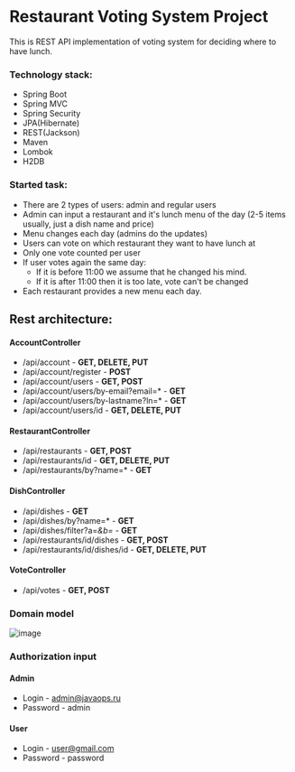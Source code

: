 Restaurant Voting System Project 
=================================

This is REST API implementation of voting system for deciding where to have lunch.

### Technology stack: 

* Spring Boot
* Spring MVC
* Spring Security
* JPA(Hibernate)
* REST(Jackson)
* Maven
* Lombok
* H2DB


### Started task:
* There are 2 types of users: admin and regular users
* Admin can input a restaurant and it's lunch menu of the day (2-5 items usually, just a dish name and price)
* Menu changes each day (admins do the updates)
* Users can vote on which restaurant they want to have lunch at
* Only one vote counted per user
* If user votes again the same day:
    - If it is before 11:00 we assume that he changed his mind.
    - If it is after 11:00 then it is too late, vote can't be changed
* Each restaurant provides a new menu each day.

## Rest architecture:

#### AccountController
- /api/account                              - **GET, DELETE, PUT**
- /api/account/register                     - **POST**
- /api/account/users                        - **GET, POST**
- /api/account/users/by-email?email=*       - **GET**
- /api/account/users/by-lastname?ln=*       - **GET**
- /api/account/users/id                     - **GET, DELETE, PUT**

#### RestaurantController
- /api/restaurants                          - **GET, POST**
- /api/restaurants/id                       - **GET, DELETE, PUT**
- /api/restaurants/by?name=*                - **GET**

#### DishController
- /api/dishes                - **GET**
- /api/dishes/by?name=*      - **GET**
- /api/dishes/filter?a=*&b=* - **GET**
- /api/restaurants/id/dishes                - **GET, POST**
- /api/restaurants/id/dishes/id             - **GET, DELETE, PUT**

#### VoteController
- /api/votes                                - **GET, POST**




### Domain model 




![image](https://user-images.githubusercontent.com/69795454/119143951-df36e980-ba50-11eb-9f4c-186d9ee20ab6.png)

### Authorization input
#### Admin
- Login - admin@javaops.ru
- Password - admin
#### User
- Login - user@gmail.com
- Password - password

